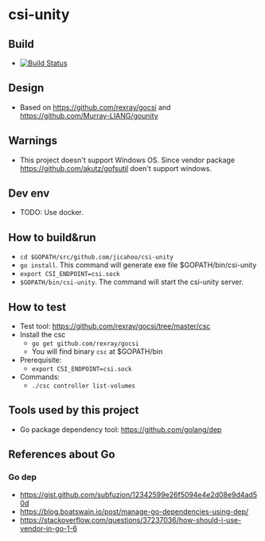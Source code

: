 # csi-unity

## Build
* [![Build Status](https://travis-ci.com/jicahoo/csi-unity.svg?branch=master)](https://travis-ci.com/jicahoo/csi-unity)

## Design
* Based on https://github.com/rexray/gocsi and https://github.com/Murray-LIANG/gounity

## Warnings
* This project doesn't support Windows OS. Since vendor package https://github.com/akutz/gofsutil doen't support windows.

## Dev env
* TODO: Use docker.

## How to build&run
* `cd $GOPATH/src/github.com/jicahoo/csi-unity`
* `go install`. This command will generate exe file $GOPATH/bin/csi-unity
* `export CSI_ENDPOINT=csi.sock`
* `$GOPATH/bin/csi-unity`. The command will start the csi-unity server.

## How to test
* Test tool: https://github.com/rexray/gocsi/tree/master/csc
* Install the csc
    * `go get github.com/rexray/gocsi`
    * You will find binary `csc` at $GOPATH/bin
* Prerequisite:
    * `export CSI_ENDPOINT=csi.sock`
* Commands:
    * `./csc controller list-volumes`

## Tools used by this project
* Go package dependency tool: https://github.com/golang/dep


## References about Go
### Go dep
* https://gist.github.com/subfuzion/12342599e26f5094e4e2d08e9d4ad50d
* https://blog.boatswain.io/post/manage-go-dependencies-using-dep/
* https://stackoverflow.com/questions/37237036/how-should-i-use-vendor-in-go-1-6

